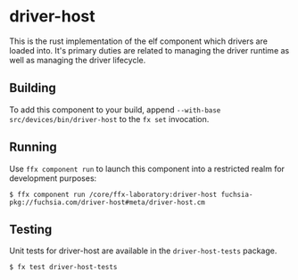 # driver-host

This is the rust implementation of the elf component which drivers are loaded into. It's primary duties are related to managing the driver runtime as well as managing the driver lifecycle. 

## Building

To add this component to your build, append
`--with-base src/devices/bin/driver-host`
to the `fx set` invocation.

## Running

Use `ffx component run` to launch this component into a restricted realm
for development purposes:

```
$ ffx component run /core/ffx-laboratory:driver-host fuchsia-pkg://fuchsia.com/driver-host#meta/driver-host.cm
```

## Testing

Unit tests for driver-host are available in the `driver-host-tests`
package.

```
$ fx test driver-host-tests
```

